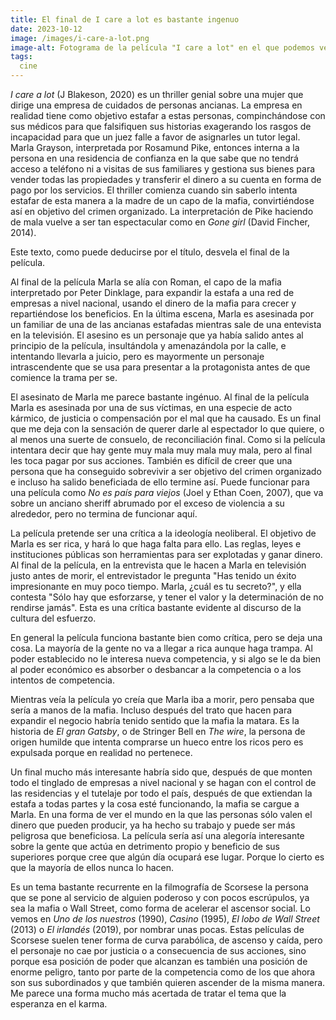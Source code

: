 ```yaml
---
title: El final de I care a lot es bastante ingenuo
date: 2023-10-12
image: /images/i-care-a-lot.png
image-alt: Fotograma de la película "I care a lot" en el que podemos ver a los personajes de Peter Dinklage y Rosamund Pike sentados uno al lado de la otra, en un primer plano en el que sólo se ven sus caras. Dinklage está situado algo más bajo que Pike y la mira, mientras ella mira a la distancia.
tags:
  cine
---
```

*I care a lot* (J Blakeson, 2020) es un thriller genial sobre una mujer que dirige una empresa de cuidados de personas ancianas. La empresa en realidad tiene como objetivo estafar a estas personas, compinchándose con sus médicos para que falsifiquen sus historias exagerando los rasgos de incapacidad para que un juez falle a favor de asignarles un tutor legal. Marla Grayson, interpretada por Rosamund Pike, entonces interna a la persona en una residencia de confianza en la que sabe que no tendrá acceso a teléfono ni a visitas de sus familiares y gestiona sus bienes para vender todas las propiedades y transferir el dinero a su cuenta en forma de pago por los servicios. El thriller comienza cuando sin saberlo intenta estafar de esta manera a la madre de un capo de la mafia, convirtiéndose así en objetivo del crimen organizado. La interpretación de Pike haciendo de mala vuelve a ser tan espectacular como en *Gone girl* (David Fincher, 2014).

Este texto, como puede deducirse por el título, desvela el final de la película.

Al final de la película Marla se alía con Roman, el capo de la mafia interpretado por Peter Dinklage, para expandir la estafa a una red de empresas a nivel nacional, usando el dinero de la mafia para crecer y repartiéndose los beneficios. En la última escena, Marla es asesinada por un familiar de una de las ancianas estafadas mientras sale de una entevista en la televisión. El asesino es un personaje que ya había salido antes al principio de la película, insultándola y amenazándola por la calle, e intentando llevarla a juicio, pero es mayormente un personaje intrascendente que se usa para presentar a la protagonista antes de que comience la trama per se.

El asesinato de Marla me parece bastante ingénuo. Al final de la película Marla es asesinada por una de sus víctimas, en una especie de acto kármico, de justicia o compensación por el mal que ha causado. Es un final que me deja con la sensación de querer darle al espectador lo que quiere, o al menos una suerte de consuelo, de reconciliación final. Como si la película intentara decir que hay gente muy mala muy mala muy mala, pero al final les toca pagar por sus acciones. También es difícil de creer que una persona que ha conseguido sobrevivir a ser objetivo del crimen organizado e incluso ha salido beneficiada de ello termine así. Puede funcionar para una película como *No es país para viejos* (Joel y Ethan Coen, 2007), que va sobre un anciano sheriff abrumado por el exceso de violencia a su alrededor, pero no termina de funcionar aquí.

La película pretende ser una crítica a la ideología neoliberal. El objetivo de Marla es ser rica, y hará lo que haga falta para ello. Las reglas, leyes e instituciones públicas son herramientas para ser explotadas y ganar dinero. Al final de la película, en la entrevista que le hacen a Marla en televisión justo antes de morir, el entrevistador le pregunta "Has tenido un éxito impresionante en muy poco tiempo. Marla, ¿cuál es tu secreto?", y ella contesta "Sólo hay que esforzarse, y tener el valor y la determinación de no rendirse jamás". Esta es una crítica bastante evidente al discurso de la cultura del esfuerzo.

En general la película funciona bastante bien como crítica, pero se deja una cosa. La mayoría de la gente no va a llegar a rica aunque haga trampa. Al poder establecido no le interesa nueva competencia, y si algo se le da bien al poder económico es absorber o desbancar a la competencia o a los intentos de competencia.

Mientras veía la película yo creía que Marla iba a morir, pero pensaba que sería a manos de la mafia. Incluso después del trato que hacen para expandir el negocio habría tenido sentido que la mafia la matara. Es la historia de *El gran Gatsby*, o de Stringer Bell en *The wire*, la persona de origen humilde que intenta comprarse un hueco entre los ricos pero es expulsada porque en realidad no pertenece.

Un final mucho más interesante habría sido que, después de que monten todo el tinglado de empresas a nivel nacional y se hagan con el control de las residencias y el tutelaje por todo el país, después de que extiendan la estafa a todas partes y la cosa esté funcionando, la mafia se cargue a Marla. En una forma de ver el mundo en la que las personas sólo valen el dinero que pueden producir, ya ha hecho su trabajo y puede ser más peligrosa que beneficiosa. La película sería así una alegoría interesante sobre la gente que actúa en detrimento propio y beneficio de sus superiores porque cree que algún día ocupará ese lugar. Porque lo cierto es que la mayoría de ellos nunca lo hacen.

Es un tema bastante recurrente en la filmografía de Scorsese la persona que se pone al servicio de alguien poderoso y con pocos escrúpulos, ya sea la mafia o Wall Street, como forma de acelerar el ascensor social. Lo vemos en *Uno de los nuestros* (1990), *Casino* (1995), *El lobo de Wall Street* (2013) o *El irlandés* (2019), por nombrar unas pocas. Estas películas de Scorsese suelen tener forma de curva parabólica, de ascenso y caída, pero el personaje no cae por justicia o a consecuencia de sus acciones, sino porque esa posición de poder que alcanzan es también una posición de enorme peligro, tanto por parte de la competencia como de los que ahora son sus subordinados y que también quieren ascender de la misma manera. Me parece una forma mucho más acertada de tratar el tema que la esperanza en el karma.
